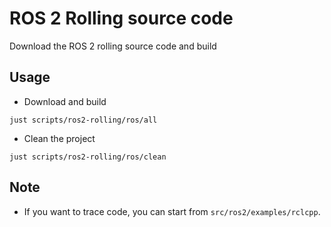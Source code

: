 # ROS 2 Rolling source code

Download the ROS 2 rolling source code and build

## Usage

* Download and build

```shell
just scripts/ros2-rolling/ros/all
```

* Clean the project

```shell
just scripts/ros2-rolling/ros/clean
```

## Note

* If you want to trace code, you can start from `src/ros2/examples/rclcpp`.
